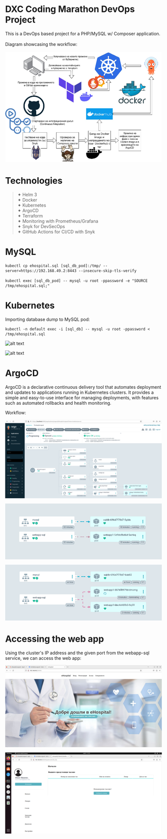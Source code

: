 # DXC Coding Marathon DevOps Project

This is a DevOps based project for a PHP/MySQL w/ Composer application.
<br>
<br>
Diagram showcasing the workflow:
<br>
<br>
![alt text](https://github.com/sensgithub/DevOps-Project/blob/main/screenshots/Untitled_Diagram.drawio2.jpg)

# Technologies

> ✦ Helm 3 <br>
> ✦ Docker <br>
> ✦ Kubernetes <br>
> ✦ ArgoCD <br>
> ✦ Terraform <br> 
> ✦ Monitoring with Prometheus/Grafana <br>
> ✦ Snyk for DevSecOps <br>
> ✦ GitHub Actions for CI/CD with Snyk <br>

# MySQL

```
kubectl cp ehospital.sql [sql_db_pod]:/tmp/ --server=https://192.168.49.2:8443 --insecure-skip-tls-verify

kubectl exec [sql_db_pod] -- mysql -u root -ppassword -e "SOURCE /tmp/ehospital.sql;"
```

# Kubernetes

Importing database dump to MySQL pod:
```
kubectl -n default exec -i [sql_db] -- mysql -u root -ppassword < /tmp/ehospital.sql
```
![alt text]([https://github.com/sensgithub/DevOps-Project/blob/main/screenshots/argocd-test.png])

![alt text]([https://imgur.com/a/BhDOxCp] "Optional title") 

# ArgoCD

ArgoCD is a declarative continuous delivery tool that automates deployment and updates to applications running in Kubernetes clusters. It provides a simple and easy-to-use interface for managing deployments, with features such as automated rollbacks and health monitoring.

Workflow:

![alt text](https://github.com/sensgithub/DevOps-Project/blob/main/screenshots/argocd-test.png)

<p align="center">
  <img src="https://github.com/sensgithub/DevOps-Project/blob/main/screenshots/argocd.gif" alt="argocd" />
</p>

<p align="center">
  <img src="https://github.com/sensgithub/DevOps-Project/blob/main/screenshots/result.gif" alt="argocd" />
</p>

# Accessing the web app

Using the cluster's IP address and the given port from the webapp-sql service, we can access the web app:

![alt text](https://github.com/sensgithub/DevOps-Project/blob/main/screenshots/ehospital.png)

![alt text](https://github.com/sensgithub/DevOps-Project/blob/main/screenshots/result-1.png)
